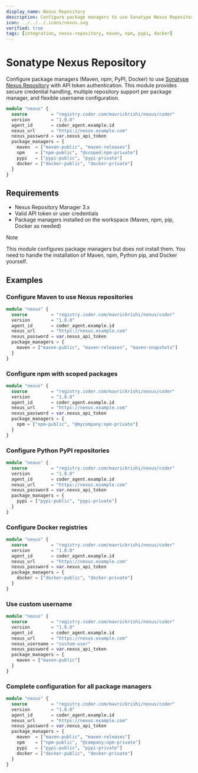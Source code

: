 ```yaml
---
display_name: Nexus Repository
description: Configure package managers to use Sonatype Nexus Repository for Maven, npm, PyPI, and Docker registries.
icon: ../../../.icons/nexus.svg
verified: true
tags: [integration, nexus-repository, maven, npm, pypi, docker]
---
```


# Sonatype Nexus Repository

Configure package managers (Maven, npm, PyPI, Docker) to use [Sonatype Nexus Repository](https://help.sonatype.com/en/sonatype-nexus-repository.html) with API token authentication. This module provides secure credential handling, multiple repository support per package manager, and flexible username configuration.

```tf
module "nexus" {
  source         = "registry.coder.com/mavrickrishi/nexus/coder"
  version        = "1.0.0"
  agent_id       = coder_agent.example.id
  nexus_url      = "https://nexus.example.com"
  nexus_password = var.nexus_api_token
  package_managers = {
    maven  = ["maven-public", "maven-releases"]
    npm    = ["npm-public", "@scoped:npm-private"]
    pypi   = ["pypi-public", "pypi-private"]
    docker = ["docker-public", "docker-private"]
  }
}
```

## Requirements

- Nexus Repository Manager 3.x
- Valid API token or user credentials
- Package managers installed on the workspace (Maven, npm, pip, Docker as needed)

> [!NOTE]
> This module configures package managers but does not install them. You need to handle the installation of Maven, npm, Python pip, and Docker yourself.

## Examples

### Configure Maven to use Nexus repositories

```tf
module "nexus" {
  source         = "registry.coder.com/mavrickrishi/nexus/coder"
  version        = "1.0.0"
  agent_id       = coder_agent.example.id
  nexus_url      = "https://nexus.example.com"
  nexus_password = var.nexus_api_token
  package_managers = {
    maven = ["maven-public", "maven-releases", "maven-snapshots"]
  }
}
```

### Configure npm with scoped packages

```tf
module "nexus" {
  source         = "registry.coder.com/mavrickrishi/nexus/coder"
  version        = "1.0.0"
  agent_id       = coder_agent.example.id
  nexus_url      = "https://nexus.example.com"
  nexus_password = var.nexus_api_token
  package_managers = {
    npm = ["npm-public", "@mycompany:npm-private"]
  }
}
```

### Configure Python PyPI repositories

```tf
module "nexus" {
  source         = "registry.coder.com/mavrickrishi/nexus/coder"
  version        = "1.0.0"
  agent_id       = coder_agent.example.id
  nexus_url      = "https://nexus.example.com"
  nexus_password = var.nexus_api_token
  package_managers = {
    pypi = ["pypi-public", "pypi-private"]
  }
}
```

### Configure Docker registries

```tf
module "nexus" {
  source         = "registry.coder.com/mavrickrishi/nexus/coder"
  version        = "1.0.0"
  agent_id       = coder_agent.example.id
  nexus_url      = "https://nexus.example.com"
  nexus_password = var.nexus_api_token
  package_managers = {
    docker = ["docker-public", "docker-private"]
  }
}
```

### Use custom username

```tf
module "nexus" {
  source         = "registry.coder.com/mavrickrishi/nexus/coder"
  version        = "1.0.0"
  agent_id       = coder_agent.example.id
  nexus_url      = "https://nexus.example.com"
  nexus_username = "custom-user"
  nexus_password = var.nexus_api_token
  package_managers = {
    maven = ["maven-public"]
  }
}
```

### Complete configuration for all package managers

```tf
module "nexus" {
  source         = "registry.coder.com/mavrickrishi/nexus/coder"
  version        = "1.0.0"
  agent_id       = coder_agent.example.id
  nexus_url      = "https://nexus.example.com"
  nexus_password = var.nexus_api_token
  package_managers = {
    maven  = ["maven-public", "maven-releases"]
    npm    = ["npm-public", "@company:npm-private"]
    pypi   = ["pypi-public", "pypi-private"]
    docker = ["docker-public", "docker-private"]
  }
}
```
